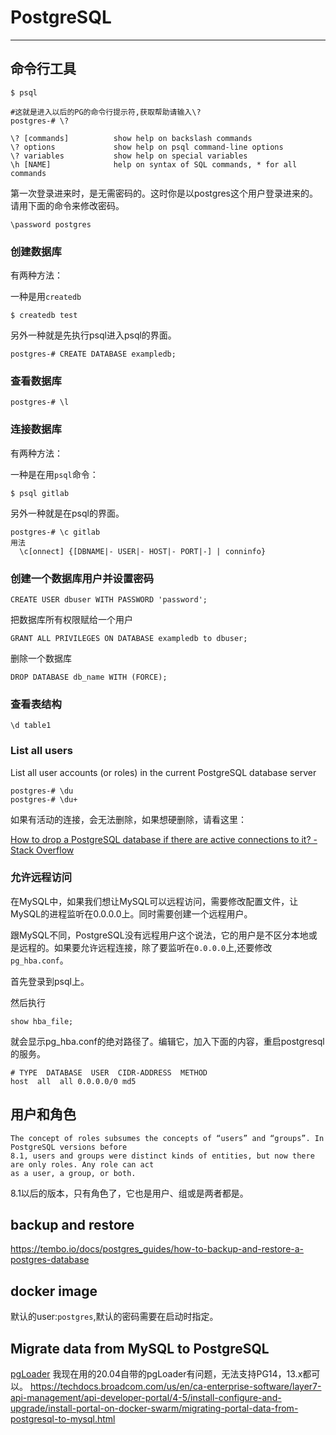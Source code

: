 # PostgreSQL

------

## 命令行工具

```
$ psql

#这就是进入以后的PG的命令行提示符,获取帮助请输入\?
postgres-# \?
```

```
\? [commands]          show help on backslash commands
\? options             show help on psql command-line options
\? variables           show help on special variables
\h [NAME]              help on syntax of SQL commands, * for all commands
```



第一次登录进来时，是无需密码的。这时你是以postgres这个用户登录进来的。请用下面的命令来修改密码。

```
\password postgres
```

### 创建数据库

有两种方法：

一种是用`createdb`

```
$ createdb test
```

另外一种就是先执行psql进入psql的界面。

```
postgres-# CREATE DATABASE exampledb;
```

### 查看数据库

```
postgres-# \l
```

### 连接数据库

有两种方法：

一种是在用`psql`命令：

```
$ psql gitlab
```

另外一种就是在psql的界面。

```
postgres-# \c gitlab
用法
  \c[onnect] {[DBNAME|- USER|- HOST|- PORT|-] | conninfo}
```

### 创建一个数据库用户并设置密码

```
CREATE USER dbuser WITH PASSWORD 'password';
```

把数据库所有权限赋给一个用户

```
GRANT ALL PRIVILEGES ON DATABASE exampledb to dbuser;
```

删除一个数据库

```
DROP DATABASE db_name WITH (FORCE);
```


### 查看表结构
```
\d table1
```


### List all users
List all user accounts (or roles) in the current PostgreSQL database server
```
postgres-# \du
postgres-# \du+
```

如果有活动的连接，会无法删除，如果想硬删除，请看这里：

[How to drop a PostgreSQL database if there are active connections to it? - Stack Overflow](https://stackoverflow.com/questions/5408156/how-to-drop-a-postgresql-database-if-there-are-active-connections-to-it)

### 允许远程访问

在MySQL中，如果我们想让MySQL可以远程访问，需要修改配置文件，让MySQL的进程监听在0.0.0.0上。同时需要创建一个远程用户。

跟MySQL不同，PostgreSQL没有远程用户这个说法，它的用户是不区分本地或是远程的。如果要允许远程连接，除了要监听在`0.0.0.0`上,还要修改`pg_hba.conf`。

首先登录到psql上。

然后执行

```
show hba_file;
```

就会显示pg_hba.conf的绝对路径了。编辑它，加入下面的内容，重启postgresql的服务。

```
# TYPE  DATABASE  USER  CIDR-ADDRESS  METHOD
host  all  all 0.0.0.0/0 md5
```

## 用户和角色

```
The concept of roles subsumes the concepts of “users” and “groups”. In PostgreSQL versions before
8.1, users and groups were distinct kinds of entities, but now there are only roles. Any role can act
as a user, a group, or both.
```

8.1以后的版本，只有角色了，它也是用户、组或是两者都是。


## backup and restore

https://tembo.io/docs/postgres_guides/how-to-backup-and-restore-a-postgres-database


## docker image

默认的user:`postgres`,默认的密码需要在启动时指定。

## Migrate data from MySQL to PostgreSQL

[pgLoader](https://github.com/dimitri/pgloader)
我现在用的20.04自带的pgLoader有问题，无法支持PG14，13.x都可以。
https://techdocs.broadcom.com/us/en/ca-enterprise-software/layer7-api-management/api-developer-portal/4-5/install-configure-and-upgrade/install-portal-on-docker-swarm/migrating-portal-data-from-postgresql-to-mysql.html
